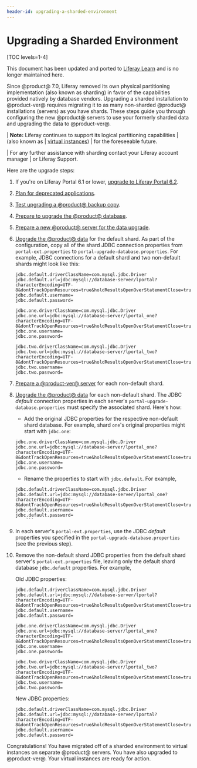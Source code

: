 ```yaml
---
header-id: upgrading-a-sharded-environment
---
```


# Upgrading a Sharded Environment

[TOC levels=1-4]

<aside class="alert alert-info">
  <span class="wysiwyg-color-blue120"> This document has been updated and ported to <a href="https://learn.liferay.com/dxp-7.x/installation-and-upgrades/upgrading-liferay-dxp/other-upgrade-scenarios/upgrading-a-sharded-environment.html">Liferay Learn</a> and is no longer maintained here.</span>
</aside>

Since @product@ 7.0, Liferay removed its own physical partitioning
implementation (also known as sharding) in favor of the capabilities provided
natively by database vendors. Upgrading a sharded installation to @product-ver@
requires migrating it to as many non-sharded @product@ installations (servers)
as you have shards. These steps guide you through configuring the new @product@
servers to use your formerly sharded data and upgrading the data to
@product-ver@. 

| **Note:** Liferay continues to support its logical partitioning capabilities 
| (also known as
| [virtual instances](/docs/7-2/user/-/knowledge_base/u/setting-up-a-virtual-instance))
| for the foreseeable future. 

| For any further assistance with sharding contact your Liferay account manager 
| or Liferay Support. 

Here are the upgrade steps:

1.  If you're on Liferay Portal 6.1 or lower,
    [upgrade to Liferay Portal 6.2](/docs/6-2/deploy/-/knowledge_base/d/upgrading-liferay). 

2.  [Plan for deprecated applications](/docs/7-2/deploy/-/knowledge_base/d/planning-for-deprecated-applications). 

3.  [Test upgrading a @product@ backup copy](/docs/7-2/deploy/-/knowledge_base/d/test-upgrading-a-product-backup-copy). 

4.  [Prepare to upgrade the @product@ database](/docs/7-2/deploy/-/knowledge_base/d/preparing-to-upgrade-the-product-database). 

4.  [Prepare a new @product@ server for the data upgrade](/docs/7-2/deploy/-/knowledge_base/d/preparing-a-new-product-server-for-data-upgrade). 

5.  [Upgrade the @product@ data](/docs/7-2/deploy/-/knowledge_base/d/upgrading-the-product-data)
    for the default shard. As part of the configuration, copy all of the shard
    JDBC connection properties from `portal-ext.properties` to
    `portal-upgrade-database.properties`. For example, JDBC connections for a
    default shard and two non-default shards might look like this:

    ```properties
    jdbc.default.driverClassName=com.mysql.jdbc.Driver
    jdbc.default.url=jdbc:mysql://database-server/lportal?characterEncoding=UTF-8&dontTrackOpenResources=true&holdResultsOpenOverStatementClose=true&useFastDateParsing=false&useUnicode=true
    jdbc.default.username=
    jdbc.default.password=

    jdbc.one.driverClassName=com.mysql.jdbc.Driver
    jdbc.one.url=jdbc:mysql://database-server/lportal_one?characterEncoding=UTF-8&dontTrackOpenResources=true&holdResultsOpenOverStatementClose=true&useFastDateParsing=false&useUnicode=true
    jdbc.one.username=
    jdbc.one.password=

    jdbc.two.driverClassName=com.mysql.jdbc.Driver
    jdbc.two.url=jdbc:mysql://database-server/lportal_two?characterEncoding=UTF-8&dontTrackOpenResources=true&holdResultsOpenOverStatementClose=true&useFastDateParsing=false&useUnicode=true
    jdbc.two.username=
    jdbc.two.password=
    ```

5.  [Prepare a @product-ver@ server](/docs/7-2/deploy/-/knowledge_base/d/preparing-a-new-product-server-for-data-upgrade)
    for each non-default shard.

6.  [Upgrade the @product@ data](/docs/7-2/deploy/-/knowledge_base/d/upgrading-the-product-data)
    for each non-default shard. The JDBC *default* connection properties in each
    server's `portal-upgrade-database.properties` must specify the associated
    shard. Here's how: 

    -   Add the original JDBC properties for the respective non-default shard 
        database. For example, shard `one`'s original properties might start with `jdbc.one`:

    ```properties
    jdbc.one.driverClassName=com.mysql.jdbc.Driver
    jdbc.one.url=jdbc:mysql://database-server/lportal_one?characterEncoding=UTF-8&dontTrackOpenResources=true&holdResultsOpenOverStatementClose=true&useFastDateParsing=false&useUnicode=true
    jdbc.one.username=
    jdbc.one.password=
    ```

    -   Rename the properties to start with `jdbc.default`. For example, 

    ```properties
    jdbc.default.driverClassName=com.mysql.jdbc.Driver
    jdbc.default.url=jdbc:mysql://database-server/lportal_one?characterEncoding=UTF-8&dontTrackOpenResources=true&holdResultsOpenOverStatementClose=true&useFastDateParsing=false&useUnicode=true
    jdbc.default.username=
    jdbc.default.password=
        ```

7.  In each server's `portal-ext.properties`, use the JDBC *default* properties
    you specified in the `portal-upgrade-database.properties` (see the previous
    step). 

8.  Remove the non-default shard JDBC properties from the default shard server's
    `portal-ext.properties` file, leaving only the default shard database
    `jdbc.default` properties. For example,

    Old JDBC properties: 

    ```properties
    jdbc.default.driverClassName=com.mysql.jdbc.Driver
    jdbc.default.url=jdbc:mysql://database-server/lportal?characterEncoding=UTF-8&dontTrackOpenResources=true&holdResultsOpenOverStatementClose=true&useFastDateParsing=false&useUnicode=true
    jdbc.default.username=
    jdbc.default.password=

    jdbc.one.driverClassName=com.mysql.jdbc.Driver
    jdbc.one.url=jdbc:mysql://database-server/lportal_one?characterEncoding=UTF-8&dontTrackOpenResources=true&holdResultsOpenOverStatementClose=true&useFastDateParsing=false&useUnicode=true
    jdbc.one.username=
    jdbc.one.password=

    jdbc.two.driverClassName=com.mysql.jdbc.Driver
    jdbc.two.url=jdbc:mysql://database-server/lportal_two?characterEncoding=UTF-8&dontTrackOpenResources=true&holdResultsOpenOverStatementClose=true&useFastDateParsing=false&useUnicode=true
    jdbc.two.username=
    jdbc.two.password=
    ```

    New JDBC properties:

    ```properties
    jdbc.default.driverClassName=com.mysql.jdbc.Driver
    jdbc.default.url=jdbc:mysql://database-server/lportal?characterEncoding=UTF-8&dontTrackOpenResources=true&holdResultsOpenOverStatementClose=true&useFastDateParsing=false&useUnicode=true
    jdbc.default.username=
    jdbc.default.password=
    ```

Congratulations! You have migrated off of a sharded environment to virtual
instances on separate @product@ servers. You have also upgraded to
@product-ver@. Your virtual instances are ready for action. 
